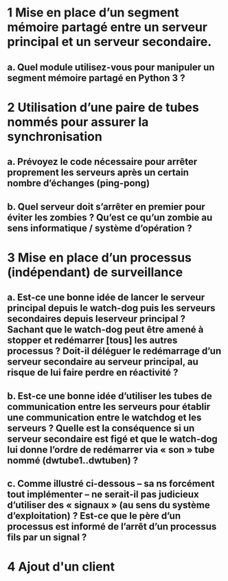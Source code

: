 # 1 Mise en place d’un segment mémoire partagé entre un serveur principal et un serveur secondaire.
## a. Quel module utilisez-vous pour manipuler un segment mémoire partagé en Python 3 ?
# 2 Utilisation d’une paire de tubes nommés pour assurer la synchronisation
## a. Prévoyez le code nécessaire pour arrêter proprement les serveurs après un certain nombre d’échanges (ping-pong)
## b. Quel serveur doit s’arrêter en premier pour éviter les zombies ? Qu’est ce qu’un zombie au sens informatique / système d’opération ?
# 3 Mise en place d’un processus (indépendant) de surveillance
## a. Est-ce une bonne idée de lancer le serveur principal depuis le watch-dog puis les serveurs secondaires depuis leserveur principal ? Sachant que le watch-dog peut être amené à stopper et redémarrer [tous] les autres processus ? Doit-il déléguer le redémarrage d’un serveur secondaire au serveur principal, au risque de lui faire perdre en réactivité ?
## b. Est-ce une bonne idée d’utiliser les tubes de communication entre les serveurs pour établir une communication entre le watchdog et les serveurs ? Quelle est la conséquence si un serveur secondaire est figé et que le watch-dog lui donne l’ordre de redémarrer via « son » tube nommé (dwtube1..dwtuben) ?
## c. Comme illustré ci-dessous – sa   ns forcément tout implémenter    – ne serait-il pas judicieux d’utiliser des « signaux » (au sens du système d’exploitation) ? Est-ce que le père d’un processus est informé de l’arrêt d’un processus fils par un signal ?
# 4 Ajout d'un client